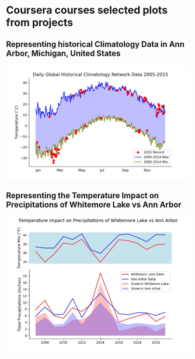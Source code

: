 # Coursera courses selected plots from projects

## Representing historical Climatology Data in Ann Arbor, Michigan, United States

![Daily Global Historical Climatology Network Data](https://github.com/alexandrekhoury/alexandrekhoury.github.io/blob/gh-pages/projects/Coursera/Assignment_2.jpeg)

##  Representing the Temperature Impact on Precipitations of Whitemore Lake vs Ann Arbor

![Temp Impact on Precipitations](/projects/Coursera/assignment4.jpeg)

